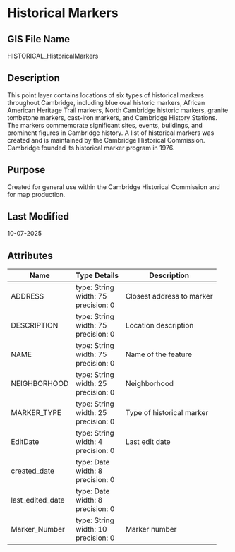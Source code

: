 # Historical Markers
## GIS File Name
HISTORICAL_HistoricalMarkers
## Description
<DIV STYLE="text-align:Left;"><DIV><DIV><P><SPAN>This point layer contains locations of six types of historical markers throughout Cambridge, including blue oval historic markers, African American Heritage Trail markers, North Cambridge historic markers, granite tombstone markers, cast-iron markers, and Cambridge History Stations. The markers commemorate significant sites, events, buildings, and prominent figures in Cambridge history. A list of historical markers was created and is maintained by the Cambridge Historical Commission. Cambridge founded its historical marker program in 1976.</SPAN></P></DIV></DIV></DIV>

## Purpose
Created for general use within the Cambridge Historical Commission and for map production.
## Last Modified
10-07-2025
## Attributes
|Name|Type Details|Description|
|----|------------|-----------|
|ADDRESS|type: String<br/>width: 75<br/>precision: 0|Closest address to marker|
|DESCRIPTION|type: String<br/>width: 75<br/>precision: 0|Location description|
|NAME|type: String<br/>width: 75<br/>precision: 0|Name of the feature|
|NEIGHBORHOOD|type: String<br/>width: 25<br/>precision: 0|Neighborhood|
|MARKER_TYPE|type: String<br/>width: 25<br/>precision: 0|Type of historical marker|
|EditDate|type: String<br/>width: 4<br/>precision: 0|Last edit date|
|created_date|type: Date<br/>width: 8<br/>precision: 0||
|last_edited_date|type: Date<br/>width: 8<br/>precision: 0||
|Marker_Number|type: String<br/>width: 10<br/>precision: 0|Marker number|
